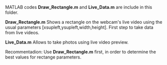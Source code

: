 MATLAB codes **Draw_Rectangle.m** and  **Live_Data.m** are include in this folder.

 **Draw_Rectangle.m** Shows a rectangle on the webcam's live video using the usual parameters [xsupleft,ysupleft,width,height]. First step to take data from live videos.

 **Live_Data.m** Allows to take photos using live video preview.

 Recommentadion: Use **Draw_Rectangle.m** first, in order to determine the best values for rectange parameters.